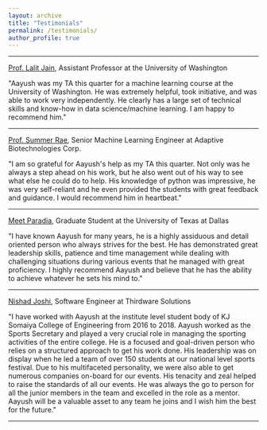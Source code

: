 ```yaml
---
layout: archive
title: "Testimonials"
permalink: /testimonials/
author_profile: true
---
```


-----
[Prof. Lalit Jain](https://www.linkedin.com/in/lalit-jain-87ab9223/), Assistant Professor at the University of Washington

"Aayush was my TA this quarter for a machine learning course at the University of Washington. He was extremely helpful, took initiative, and was able to work very independently. He clearly has a large set of technical skills and know-how in data science/machine learning. I am happy to recommend him."

-----
[Prof. Summer Rae](https://www.linkedin.com/in/summerela/), Senior Machine Learning Engineer at Adaptive Biotechnologies Corp.

"I am so grateful for Aayush's help as my TA this quarter. Not only was he always a step ahead on his work, but he also went out of his way to see what else he could do to help. His knowledge of python was impressive, he was very self-reliant and he even provided the students with great feedback and guidance. I would recommend him in heartbeat."

-----
[Meet Paradia](https://www.linkedin.com/in/meet-paradia/), Graduate Student at the University of Texas at Dallas

"I have known Aayush for many years, he is a highly assiduous and detail oriented person who always strives for the best. He has demonstrated great leadership skills, patience and time management while dealing with challenging situations during various events that he managed with great proficiency. I highly recommend Aayush and believe that he has the ability to achieve whatever he sets his mind to."

-----
[Nishad Joshi](https://www.linkedin.com/in/nishadjoshi230198/), Software Engineer at Thirdware Solutions

"I have worked with Aayush at the institute level student body of KJ Somaiya College of Engineering from 2016 to 2018. Aayush worked as the Sports Secretary and played a very crucial role in managing the sporting activities of the entire college. He is a focused and goal-driven person who relies on a structured approach to get his work done. His leadership was on display when he led a team of over 150 students at our national level sports festival. Due to his multifaceted personality, we were also able to get numerous companies on-board for our events. His tenacity and zeal helped to raise the standards of all our events. He was always the go to person for all the junior members in the team and excelled in the role as a mentor. Aayush will be a valuable asset to any team he joins and I wish him the best for the future."

-----
